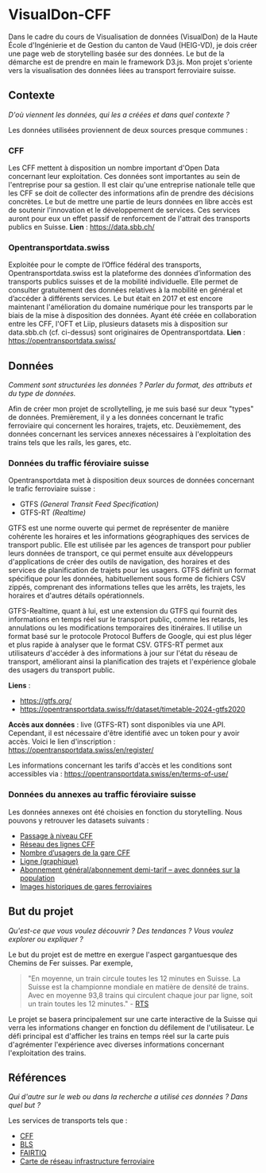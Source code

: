 # VisualDon-CFF
Dans le cadre du cours de Visualisation de données (VisualDon) de la Haute École d'Ingénierie et de Gestion du canton de Vaud (HEIG-VD), je dois créer une page web de storytelling basée sur des données. Le but de la démarche est de prendre en main le framework D3.js. Mon projet s'oriente vers la visualisation des données liées au transport ferroviaire suisse.

## Contexte
_D'où viennent les données, qui les a créées et dans quel contexte ?_

Les données utilisées proviennent de deux sources presque communes :

### CFF
Les CFF mettent à disposition un nombre important d'Open Data concernant leur exploitation. Ces données sont importantes au sein de l'entreprise pour sa gestion. Il est clair qu'une entreprise nationale telle que les CFF se doit de collecter des informations afin de prendre des décisions concrètes. Le but de mettre une partie de leurs données en libre accès est de soutenir l'innovation et le développement de services. Ces services auront pour eux un effet passif de renforcement de l'attrait des transports publics en Suisse.
**Lien** : https://data.sbb.ch/

### Opentransportdata.swiss
Exploitée pour le compte de l’Office fédéral des transports, Opentransportdata.swiss est la plateforme des données d’information des transports publics suisses et de la mobilité individuelle. Elle permet de consulter gratuitement des données relatives à la mobilité en général et d’accéder à différents services. Le but était en 2017 et est encore maintenant l'amélioration du domaine numérique pour les transports par le biais de la mise à disposition des données. Ayant été créée en collaboration entre les CFF, l'OFT et Liip, plusieurs datasets mis à disposition sur data.sbb.ch (cf. ci-dessus) sont originaires de Opentransportdata.
**Lien** : https://opentransportdata.swiss/

## Données
_Comment sont structurées les données ? Parler du format, des attributs et du type de données._

Afin de créer mon projet de scrollytelling, je me suis basé sur deux "types" de données. Premièrement, il y a les données concernant le trafic ferroviaire qui concernent les horaires, trajets, etc. Deuxièmement, des données concernant les services annexes nécessaires à l'exploitation des trains tels que les rails, les gares, etc.

### Données du traffic féroviaire suisse
Opentransportdata met à disposition deux sources de données concernant le trafic ferroviaire suisse :
- GTFS _(General Transit Feed Specification)_
- GTFS-RT _(Realtime)_

GTFS est une norme ouverte qui permet de représenter de manière cohérente les horaires et les informations géographiques des services de transport public. Elle est utilisée par les agences de transport pour publier leurs données de transport, ce qui permet ensuite aux développeurs d'applications de créer des outils de navigation, des horaires et des services de planification de trajets pour les usagers. GTFS définit un format spécifique pour les données, habituellement sous forme de fichiers CSV zippés, comprenant des informations telles que les arrêts, les trajets, les horaires et d'autres détails opérationnels.

GTFS-Realtime, quant à lui, est une extension du GTFS qui fournit des informations en temps réel sur le transport public, comme les retards, les annulations ou les modifications temporaires des itinéraires. Il utilise un format basé sur le protocole Protocol Buffers de Google, qui est plus léger et plus rapide à analyser que le format CSV. GTFS-RT permet aux utilisateurs d'accéder à des informations à jour sur l'état du réseau de transport, améliorant ainsi la planification des trajets et l'expérience globale des usagers du transport public.

**Liens** : 
- https://gtfs.org/
- https://opentransportdata.swiss/fr/dataset/timetable-2024-gtfs2020

**Accès aux données** :
live (GTFS-RT) sont disponibles via une API. Cependant, il est nécessaire d'être identifié avec un token pour y avoir accès. Voici le lien d'inscription : https://opentransportdata.swiss/en/register/

Les informations concernant les tarifs d'accès et les conditions sont accessibles via : https://opentransportdata.swiss/en/terms-of-use/

### Données du annexes au traffic féroviaire suisse
Les données annexes ont été choisies en fonction du storytelling. Nous pouvons y retrouver les datasets suivants :
- [Passage à niveau CFF](https://data.sbb.ch/explore/dataset/bahnubergang/information/)
- [Réseau des lignes CFF](https://data.sbb.ch/explore/dataset/linie/)
- [Nombre d’usagers de la gare CFF](https://data.sbb.ch/explore/dataset/anzahl-sbb-bahnhofbenutzer/)
- [Ligne (graphique)](https://data.sbb.ch/explore/dataset/linie-mit-polygon/)
- [Abonnement général/abonnement demi-tarif – avec données sur la population](https://data.sbb.ch/explore/dataset/generalabo-halbtax-mit-bevolkerungsdaten/)
- [Images historiques de gares ferroviaires](https://data.sbb.ch/explore/dataset/historische-bahnhofbilder/)

## But du projet
_Qu'est-ce que vous voulez découvrir ? Des tendances ? Vous voulez explorer ou expliquer ?_

Le but du projet est de mettre en exergue l'aspect gargantuesque des Chemins de Fer suisses. Par exemple,
> "En moyenne, un train circule toutes les 12 minutes en Suisse. La Suisse est la championne mondiale en matière de densité de trains. Avec en moyenne 93,8 trains qui circulent chaque jour par ligne, soit un train toutes les 12 minutes." - [RTS](https://www.rts.ch/info/suisse/1169490-la-suisse-championne-mondiale-du-rail.html#:~:text=En%20moyenne%2C%20un%20train%20circule,arrive%20loin%20devant%20le%20Japon.)

Le projet se basera principalement sur une carte interactive de la Suisse qui verra les informations changer en fonction du défilement de l'utilisateur. Le défi principal est d'afficher les trains en temps réel sur la carte puis d'agrémenter l'expérience avec diverses informations concernant l'exploitation des trains.

## Références
_Qui d'autre sur le web ou dans la recherche a utilisé ces données ? Dans quel but ?_

Les services de transports tels que :
- [CFF](https://www.sbb.ch/)
- [BLS](https://www.bls.ch/)
- [FAIRTIQ](https://fairtiq.com/)
- [Carte de réseau infrastructure ferroviaire](https://maps.trafimage.ch/)

